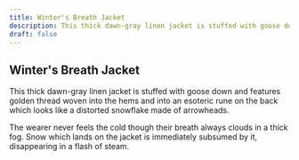 ```yaml
---
title: Winter's Breath Jacket
description: This thick dawn-gray linen jacket is stuffed with goose down and features golden thread woven into the hems and into an esoteric rune on the back which looks like a distorted snowflake made of arro...
draft: false
---
```


## Winter's Breath Jacket

This thick dawn-gray linen jacket is stuffed with goose down and features golden thread woven into the hems and into an esoteric rune on the back which looks like a distorted snowflake made of arrowheads.

The wearer never feels the cold though their breath always clouds in a thick fog. Snow which lands on the jacket is immediately subsumed by it, disappearing in a flash of steam.
